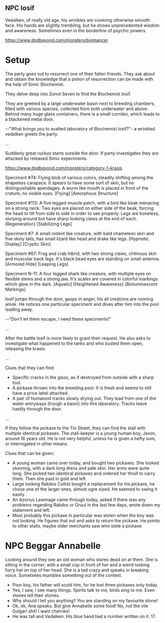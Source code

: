 ## NPC Iosif

Vedalken, of really old age, his wrinkles are covering otherwise smooth face.
His hands are slightly trembling, but he shows unprecedented wisdom and
awareness. Sometimes even in the borderline of psychic powers.

https://www.dndbeyond.com/monsters/biomancer

# Setup

The party goes out to resurrect one of their fallen friends. They ask about
and obtain the knowledge that a potion of resurrection can be made with the
help of Simic Biochemist.

They delve deep into Zonot Seven to find the Biochemist Iosif.

They are greeted by a large underwater basin next to breeding chambers, filled
with various species, collected from both underwater and above. Behind many
huge glass containers, there is a small corridor, which leads to a blackened
metal door.

--"What brings you to exalted laboratory of Biochemist Iosif?"- a wrinkled
vedalken greets the party.

...

Suddenly great ruckus starts outside the door. If party investigates they are
attacked by released Simic experiments.

https://www.dndbeyond.com/monsters/category-1-krasis

Speciment #74:
  Flying blob of various colors, steadily shifting among the shapeless carapace.
  It apears to have some sort of skin, but no distinguishable apendages. A wurm like
  mouth is placed in front of the crature, no visible eyes.
  [Flying]
  [Amorphous Structure]

Speciment #113:
  A five legged muscle patch, with a bird like beak menacing on a strong neck.
  Two eyes are placed on either side of the beak, forcing the head to tilt
  from side to side in order to see properly. Legs are boneless, slurping
  around but have sharp looking claws at the end of each.
  [Regeneration]
  [Stabilizing Legs]

Speciment #7:
  A small rodent like creature, with bald chameleon skin and five skiny
  tails, has small lizard like head and drake like legs.
  [Hypnotic Display]
  [Cryptic Skin]

Speciment #67:
  Frog and crab hibrid, with two strong claws, chitinous skin and muscular
  back legs. It's black bead eyes are standing on small antenna.
  [Armored Hide]
  [Leaping Legs]

Speciment N-11:
  A four legged shark like creature, with multiple eyes on flexible stems and
  a strong jaw. It's scales are covered in colorful markings which glow in the dark.
  [Aquatic]
  [Heightened Awareness]
  [Bioluminescent Markings]

Iosif jumps through the door, gasps in anger, his all creations are running
amok. He notices one particular speciment and dives after him into the pool
leading away.

--"Don't let them escape, I need these speciments!"

...

After the battle Iosif is more likely to grant their request. He also asks to
investigate what happened to the tanks and who busted them open, releasing the
krasis.

...

Clues that they can find:

- Specific cracks in the glass, as if destroyed from outside with
a sharp tool.
- A pickaxe thrown into the breeding pool. It is fresh and seems to still
have a price label attached.
- A pair of humanoid tracks slowly drying out. They lead from one of the
water entryways (trough a basin) into this laboratory. Tracks leave hastily
through the door.

...

If they follow the pickaxe to the Tin Street, they can find the stall with
multiple identical pickaxes. The stall-keeper is a young human boy, Jaxon, around
16 years old. He is not very helpful, unless he is given a hefty sum, or
interrogated in other means.

Clues that can be given:

- A young woman came over today, and bought two pickaxes. She looked stunning,
with a dark long dress and pale skin. Her arms were quite long. She picked two
identical pickaxes and ordered her thrull to carry them. Then she paid in gold
and left.
- Large looking Rakdos Cultist bought a replacement for his pickaxe, he chose
one of the larger ones, almost ogre sized. He seemed to swing it easily.
- An Azorius Lawmage came through today, asked if there was any problems regarding
Rakdos or Gruul in the last few days, wrote down my statement and left.
- Most probably this pickaxe in particular was stolen when the boy was not looking.
He figures that out and asks to return the pickaxe. He points to other stalls,
maybe older merchants saw who stole a pickaxe.

# NPC Beggar Annabelle

Looking around they see an old woman who stares dead on at them. She is sitting
in the corner, with a small cup in front of her and a weird looking furry hat on
top of her head. She is a tad crazy and speaks in breaking voice. Sometimes
mumbles something out of the context.

- Poor boy, his father will scold him, for he lost three pickaxes only today.
- Yes, I saw, I see many things. Spirits talk to me, birds sing to me. Even stones
tell their stories.
- Why should I tell you anything? You are standing on my favourite stone!
- Ok, ok, Ana speaks. But give Annabelle some food! No, not the vile Golgari shit!
I want cherries!
- He was tall and Vedalken. His blue hand had a number written on it. 17.

